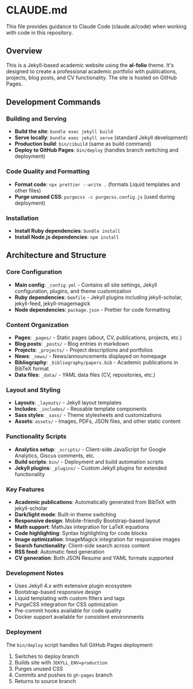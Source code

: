 # CLAUDE.md

This file provides guidance to Claude Code (claude.ai/code) when working with code in this repository.

## Overview

This is a Jekyll-based academic website using the **al-folio** theme. It's designed to create a professional academic portfolio with publications, projects, blog posts, and CV functionality. The site is hosted on GitHub Pages.

## Development Commands

### Building and Serving
- **Build the site**: `bundle exec jekyll build`
- **Serve locally**: `bundle exec jekyll serve` (standard Jekyll development)
- **Production build**: `bin/cibuild` (same as build command)
- **Deploy to GitHub Pages**: `bin/deploy` (handles branch switching and deployment)

### Code Quality and Formatting
- **Format code**: `npx prettier --write .` (formats Liquid templates and other files)
- **Purge unused CSS**: `purgecss -c purgecss.config.js` (used during deployment)

### Installation
- **Install Ruby dependencies**: `bundle install`
- **Install Node.js dependencies**: `npm install`

## Architecture and Structure

### Core Configuration
- **Main config**: `_config.yml` - Contains all site settings, Jekyll configuration, plugins, and theme customization
- **Ruby dependencies**: `Gemfile` - Jekyll plugins including jekyll-scholar, jekyll-feed, jekyll-imagemagick
- **Node dependencies**: `package.json` - Prettier for code formatting

### Content Organization
- **Pages**: `_pages/` - Static pages (about, CV, publications, projects, etc.)
- **Blog posts**: `_posts/` - Blog entries in markdown
- **Projects**: `_projects/` - Project descriptions and portfolios
- **News**: `_news/` - News/announcements displayed on homepage
- **Bibliography**: `_bibliography/papers.bib` - Academic publications in BibTeX format
- **Data files**: `_data/` - YAML data files (CV, repositories, etc.)

### Layout and Styling
- **Layouts**: `_layouts/` - Jekyll layout templates
- **Includes**: `_includes/` - Reusable template components
- **Sass styles**: `_sass/` - Theme stylesheets and customizations
- **Assets**: `assets/` - Images, PDFs, JSON files, and other static content

### Functionality Scripts
- **Analytics setup**: `_scripts/` - Client-side JavaScript for Google Analytics, Giscus comments, etc.
- **Build scripts**: `bin/` - Deployment and build automation scripts
- **Jekyll plugins**: `_plugins/` - Custom Jekyll plugins for extended functionality

### Key Features
- **Academic publications**: Automatically generated from BibTeX with jekyll-scholar
- **Dark/light mode**: Built-in theme switching
- **Responsive design**: Mobile-friendly Bootstrap-based layout
- **Math support**: MathJax integration for LaTeX equations
- **Code highlighting**: Syntax highlighting for code blocks
- **Image optimization**: ImageMagick integration for responsive images
- **Search functionality**: Client-side search across content
- **RSS feed**: Automatic feed generation
- **CV generation**: Both JSON Resume and YAML formats supported

### Development Notes
- Uses Jekyll 4.x with extensive plugin ecosystem
- Bootstrap-based responsive design
- Liquid templating with custom filters and tags
- PurgeCSS integration for CSS optimization
- Pre-commit hooks available for code quality
- Docker support available for consistent environments

### Deployment
The `bin/deploy` script handles full GitHub Pages deployment:
1. Switches to deploy branch
2. Builds site with `JEKYLL_ENV=production`
3. Purges unused CSS
4. Commits and pushes to `gh-pages` branch
5. Returns to source branch